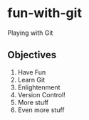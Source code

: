 # fun-with-git

Playing with Git

## Objectives

1. Have Fun
2. Learn Git
3. Enlightenment
4. Version Control!
5. More stuff
6. Even more stuff
